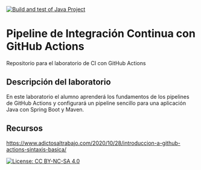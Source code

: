 [![Build and test of Java Project](https://github.com/ETSISI-EMS/ems2023_lab_1_3_ci_github_actions-Rexod2/actions/workflows/main.yml/badge.svg)](https://github.com/ETSISI-EMS/ems2023_lab_1_3_ci_github_actions-Rexod2/actions/workflows/main.yml)

# Pipeline de Integración Continua con GitHub Actions

Repositorio para el laboratorio de CI con GitHub Actions

## Descripción del laboratorio

En este laboratorio el alumno aprenderá los fundamentos de los pipelines de GitHub Actions y configurará un pipeline
sencillo para una aplicación Java con Spring Boot y Maven. 

## Recursos
https://www.adictosaltrabajo.com/2020/10/28/introduccion-a-github-actions-sintaxis-basica/

[![License: CC BY-NC-SA 4.0](https://img.shields.io/badge/License-CC_BY--NC--SA_4.0-lightgrey.svg)](https://creativecommons.org/licenses/by-nc-sa/4.0/)
